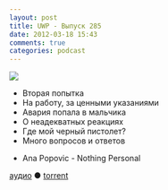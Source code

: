 ```yaml
---
layout: post
title: UWP - Выпуск 285
date: 2012-03-18 15:43
comments: true
categories: podcast
---
```

![](https://podcast.umputun.com/images/uwp/uwp285.jpg)


- Вторая попытка
- На работу, за ценными указаниями
- Авария попала в мальчика
- О неадекватных реакциях
- Где мой черный пистолет?
- Много вопросов и ответов

* Ana Popovic - Nothing Personal

[аудио](https://podcast.umputun.com/media/ump_podcast285.mp3) ● [torrent](http://archive.rucast.net/uwp/media/ump_podcast285.mp3.torrent)


<audio src="https://podcast.umputun.com/media/ump_podcast285.mp3" preload="none">
